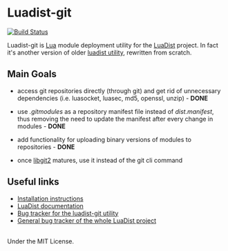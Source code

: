 Luadist-git
===========

[![Build Status](https://secure.travis-ci.org/LuaDist/luadist-git.png?branch=master)](http://travis-ci.org/LuaDist/luadist-git)

Luadist-git is [Lua](http://lua.org) module deployment utility for the [LuaDist](https://github.com/LuaDist) project. In fact it's another version of older [luadist utility](https://github.com/LuaDist/luadist), rewritten from scratch.

Main Goals
----------

 * access git repositories directly (through git) and get rid of unnecessary
   dependencies (i.e. luasocket, luasec, md5, openssl, unzip) - **DONE**

 * use _.gitmodules_ as a repository manifest file instead of _dist.manifest_,
   thus removing the need to update the manifest after every change in modules - **DONE**

 * add functionality for uploading binary versions of modules to repositories - **DONE**

 * once [libgit2](https://github.com/libgit2/libgit2) matures, use it instead of the git cli command


Useful links
----------
* [Installation instructions](https://github.com/LuaDist/Repository/wiki/LuaDist%3A-Installation)
* [LuaDist documentation](https://github.com/LuaDist/Repository/wiki)
* [Bug tracker for the luadist-git utility](https://github.com/LuaDist/luadist-git/issues)
* [General bug tracker of the whole LuaDist project](https://github.com/LuaDist/Repository/issues)

<br>
Under the MIT License.
